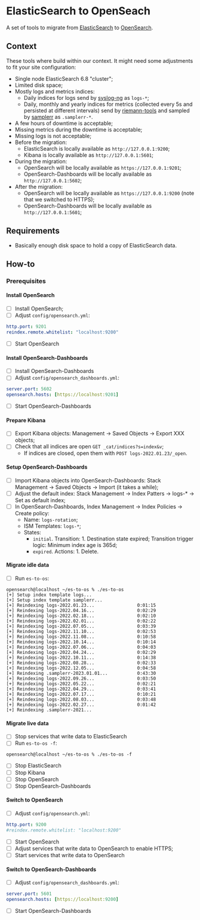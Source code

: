 # ElasticSearch to OpenSeach

A set of tools to migrate from [ElasticSearch](https://www.elastic.co/) to [OpenSearch](https://opensearch.org/).

## Context

These tools where build within our context. It might need some adjustments to fit your site configuration:

* Single node ElasticSearch 6.8 "cluster";
* Limited disk space;
* Mostly logs and metrics indices:
  * Daily indices for logs send by [syslog-ng](https://www.syslog-ng.com/) as `logs-*`;
  * Daily, monthly and yearly indices for metrics (collected every 5s and persisted at different intervals) send by [riemann-tools](https://github.com/riemann/riemann-tools) and sampled by [samplerr](https://github.com/ccin2p3/samplerr) as `.samplerr-*`.
* A few hours of downtime is acceptable;
* Missing metrics during the downtime is acceptable;
* Missing logs is not acceptable;
* Before the migration:
  * ElasticSearch is locally available as `http://127.0.0.1:9200`;
  * Kibana is locally available as `http://127.0.0.1:5601`;
* During the migration:
  * OpenSearch will be locally available as `https://127.0.0.1:9201`;
  * OpenSearch-Dashboards will be locally available as `http://127.0.0.1:5602`;
* After the migration:
  * OpenSearch will be locally available as `https://127.0.0.1:9200` (note that we switched to HTTPS);
  * OpenSearch-Dashboards will be locally available as `http://127.0.0.1:5601`;

## Requirements

* Basically enough disk space to hold a copy of ElasticSearch data.

## How-to

### Prerequisites

#### Install OpenSearch

* [ ] Install OpenSearch;
* [ ] Adjust `config/opensearch.yml`:
```yaml
http.port: 9201
reindex.remote.whitelist: "localhost:9200"
```
* [ ] Start OpenSearch

#### Install OpenSearch-Dashboards

* [ ] Install OpenSearch-Dashboards
* [ ] Adjust `config/opensearch_dashboards.yml`:
```yaml
server.port: 5602
opensearch.hosts: [https://localhost:9201]
```
* [ ] Start OpenSearch-Dashboards

#### Prepare Kibana

* [ ] Export Kibana objects: Management → Saved Objects → Export XXX objects;
* [ ] Check that all indices are open `GET _cat/indices?s=index&v`;
  * If indices are closed, open them with `POST logs-2022.01.23/_open`.

#### Setup OpenSearch-Dashboards

* [ ] Import Kibana objects into OpenSearch-Dashboards: Stack Management → Saved Objects → Import (it takes a while);
* [ ] Adjust the default index: Stack Management → Index Patters → logs-\* → Set as default index;
* [ ] In OpenSearch-Dashboards, Index Management → Index Policies → Create policy:
  * Name: `logs-rotation`;
  * ISM Templates: `logs-*`;
  * States:
    * `initial`. Transition: 1. Destination state expired; Transition trigger logic: Minimum index age is 365d;
    * `expired`. Actions: 1. Delete.

#### Migrate idle data

* [ ] Run `es-to-os`:
```sh-session
opensearch@localhost ~/es-to-os % ./es-to-os
[+] Setup index template logs...
[+] Setup index template samplerr...
[+] Reindexing logs-2022.01.23...                0:01:15
[+] Reindexing logs-2022.04.16...                0:02:29
[+] Reindexing logs-2022.02.18...                0:02:10
[+] Reindexing logs-2022.02.01...                0:02:22
[+] Reindexing logs-2022.07.05...                0:03:39
[+] Reindexing logs-2022.11.10...                0:02:53
[+] Reindexing logs-2022.11.08...                0:10:58
[+] Reindexing logs-2022.10.14...                0:10:14
[+] Reindexing logs-2022.07.06...                0:04:03
[+] Reindexing logs-2022.04.24...                0:02:29
[+] Reindexing logs-2022.10.11...                0:14:38
[+] Reindexing logs-2022.08.28...                0:02:33
[+] Reindexing logs-2022.12.05...                0:04:58
[+] Reindexing .samplerr-2023.01.01...           0:43:30
[+] Reindexing logs-2022.09.26...                0:03:50
[+] Reindexing logs-2022.05.22...                0:02:21
[+] Reindexing logs-2022.04.29...                0:03:41
[+] Reindexing logs-2022.07.17...                0:10:21
[+] Reindexing logs-2022.08.03...                0:03:48
[+] Reindexing logs-2022.02.27...                0:01:42
[+] Reindexing .samplerr-2021...
```

#### Migrate live data

* [ ] Stop services that write data to ElasticSearch
* [ ] Run `es-to-os -f`:
```sh-session
opensearch@localhost ~/es-to-os % ./es-to-os -f
```
* [ ] Stop ElasticSearch
* [ ] Stop Kibana
* [ ] Stop OpenSearch
* [ ] Stop OpenSearch-Dashboards

#### Switch to OpenSearch


* [ ] Adjust `config/opensearch.yml`:
```yaml
http.port: 9200
#reindex.remote.whitelist: "localhost:9200"
```
* [ ] Start OpenSearch
* [ ] Adjust services that write data to OpenSearch to enable HTTPS;
* [ ] Start services that write data to OpenSearch

#### Switch to OpenSearch-Dashboards

* [ ] Adjust `config/opensearch_dashboards.yml`:
```yaml
server.port: 5601
opensearch.hosts: [https://localhost:9200]
```
* [ ] Start OpenSearch-Dashboards
